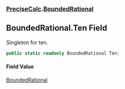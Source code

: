 ### [PreciseCalc](PreciseCalc.md 'PreciseCalc').[BoundedRational](PreciseCalc.BoundedRational.md 'PreciseCalc.BoundedRational')

## BoundedRational.Ten Field

Singleton for ten.

```csharp
public static readonly BoundedRational Ten;
```

#### Field Value
[BoundedRational](PreciseCalc.BoundedRational.md 'PreciseCalc.BoundedRational')